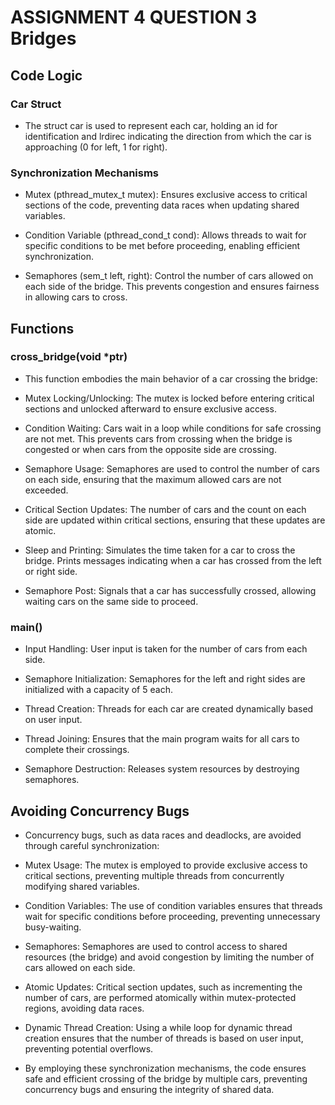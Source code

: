 # ASSIGNMENT 4 QUESTION 3 Bridges

## Code Logic

### Car Struct

- The struct car is used to represent each car, holding an id for identification and lrdirec indicating the direction from which the car is approaching (0 for left, 1 for right).

### Synchronization Mechanisms

- Mutex (pthread_mutex_t mutex): Ensures exclusive access to critical sections of the code, preventing data races when updating shared variables.

- Condition Variable (pthread_cond_t cond): Allows threads to wait for specific conditions to be met before proceeding, enabling efficient synchronization.

- Semaphores (sem_t left, right): Control the number of cars allowed on each side of the bridge. This prevents congestion and ensures fairness in allowing cars to cross.

## Functions

### cross_bridge(void *ptr)

- This function embodies the main behavior of a car crossing the bridge:

- Mutex Locking/Unlocking: The mutex is locked before entering critical sections and unlocked afterward to ensure exclusive access.

- Condition Waiting: Cars wait in a loop while conditions for safe crossing are not met. This prevents cars from crossing when the bridge is congested or when cars from the opposite side are crossing.

- Semaphore Usage: Semaphores are used to control the number of cars on each side, ensuring that the maximum allowed cars are not exceeded.

- Critical Section Updates: The number of cars and the count on each side are updated within critical sections, ensuring that these updates are atomic.

- Sleep and Printing: Simulates the time taken for a car to cross the bridge. Prints messages indicating when a car has crossed from the left or right side.

- Semaphore Post: Signals that a car has successfully crossed, allowing waiting cars on the same side to proceed.

### main()

- Input Handling: User input is taken for the number of cars from each side.

- Semaphore Initialization: Semaphores for the left and right sides are initialized with a capacity of 5 each.

- Thread Creation: Threads for each car are created dynamically based on user input.

- Thread Joining: Ensures that the main program waits for all cars to complete their crossings.

- Semaphore Destruction: Releases system resources by destroying semaphores.

## Avoiding Concurrency Bugs

- Concurrency bugs, such as data races and deadlocks, are avoided through careful synchronization:

- Mutex Usage: The mutex is employed to provide exclusive access to critical sections, preventing multiple threads from concurrently modifying shared variables.

- Condition Variables: The use of condition variables ensures that threads wait for specific conditions before proceeding, preventing unnecessary busy-waiting.

- Semaphores: Semaphores are used to control access to shared resources (the bridge) and avoid congestion by limiting the number of cars allowed on each side.

- Atomic Updates: Critical section updates, such as incrementing the number of cars, are performed atomically within mutex-protected regions, avoiding data races.

- Dynamic Thread Creation: Using a while loop for dynamic thread creation ensures that the number of threads is based on user input, preventing potential overflows.

- By employing these synchronization mechanisms, the code ensures safe and efficient crossing of the bridge by multiple cars, preventing concurrency bugs and ensuring the integrity of shared data.
